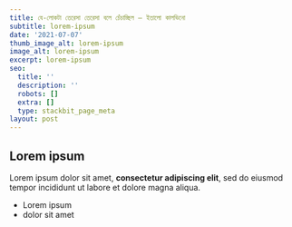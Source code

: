 ```yaml
---
title: যে-লোকটা তেরেসা তেরেসা বলে চেঁচাচ্ছিল — ইতালো কালভিনো
subtitle: lorem-ipsum
date: '2021-07-07'
thumb_image_alt: lorem-ipsum
image_alt: lorem-ipsum
excerpt: lorem-ipsum
seo:
  title: ''
  description: ''
  robots: []
  extra: []
  type: stackbit_page_meta
layout: post
---
```

## Lorem ipsum

Lorem ipsum dolor sit amet, **consectetur adipiscing elit**, sed do eiusmod tempor incididunt ut labore et dolore magna aliqua.

- Lorem ipsum
- dolor sit amet